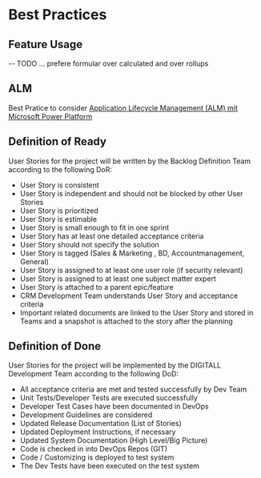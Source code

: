 # Best Practices

## Feature Usage
-- TODO
... prefere formular over calculated and over rollups


## ALM
Best Pratice to consider [Application Lifecycle Management (ALM) mit Microsoft Power Platform](https://docs.microsoft.com/de-de/power-platform/alm/)


## Definition of Ready

User Stories for the project will be written by the Backlog Definition Team according to the following DoR:

- User Story is consistent
- User Story is independent and should not be blocked by other User Stories
- User Story is prioritized
- User Story is estimable
- User Story is small enough to fit in one sprint
- User Story has at least one detailed acceptance criteria
- User Story should not specify the solution
- User Story is tagged (Sales & Marketing , BD, Accountmanagement, General)
- User Story is assigned to at least one user role (if security relevant)
- User Story is assigned to at least one subject matter expert
- User Story is attached to a parent epic/feature
- CRM Development Team understands User Story and acceptance criteria
- Important related documents are linked to the User Story and stored in Teams and a snapshot is attached to the story after the planning

## Definition of Done

User Stories for the project will be implemented by the DIGITALL Development Team according to the following DoD:

- All acceptance criteria are met and tested successfully by Dev Team
- Unit Tests/Developer Tests are executed successfully
- Developer Test Cases have been documented in DevOps
- Development Guidelines are considered
- Updated Release Documentation (List of Stories)
- Updated Deployment Instructions, if necessary
- Updated System Documentation (High Level/Big Picture)
- Code is checked in into DevOps Repos (GIT)
- Code / Customizing is deployed to test system
- The Dev Tests have been executed on the test system